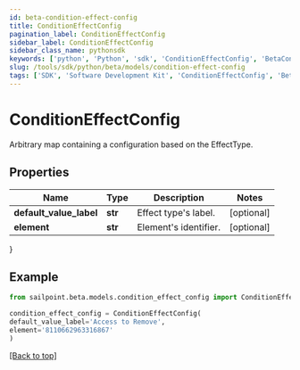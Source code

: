 ```yaml
---
id: beta-condition-effect-config
title: ConditionEffectConfig
pagination_label: ConditionEffectConfig
sidebar_label: ConditionEffectConfig
sidebar_class_name: pythonsdk
keywords: ['python', 'Python', 'sdk', 'ConditionEffectConfig', 'BetaConditionEffectConfig'] 
slug: /tools/sdk/python/beta/models/condition-effect-config
tags: ['SDK', 'Software Development Kit', 'ConditionEffectConfig', 'BetaConditionEffectConfig']
---
```


# ConditionEffectConfig

Arbitrary map containing a configuration based on the EffectType.

## Properties

Name | Type | Description | Notes
------------ | ------------- | ------------- | -------------
**default_value_label** | **str** | Effect type's label. | [optional] 
**element** | **str** | Element's identifier. | [optional] 
}

## Example

```python
from sailpoint.beta.models.condition_effect_config import ConditionEffectConfig

condition_effect_config = ConditionEffectConfig(
default_value_label='Access to Remove',
element='8110662963316867'
)

```
[[Back to top]](#) 

